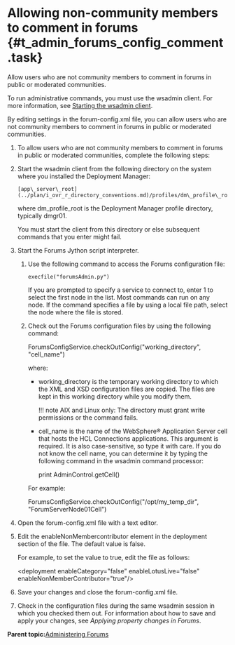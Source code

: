 # Allowing non-community members to comment in forums {#t_admin_forums_config_comment .task}

Allow users who are not community members to comment in forums in public or moderated communities.

To run administrative commands, you must use the wsadmin client. For more information, see [Starting the wsadmin client](t_admin_wsadmin_starting.md).

By editing settings in the forum-config.xml file, you can allow users who are not community members to comment in forums in public or moderated communities.

1.  To allow users who are not community members to comment in forums in public or moderated communities, complete the following steps:
2.  Start the wsadmin client from the following directory on the system where you installed the Deployment Manager:

    ```
    [app\_server\_root](../plan/i_ovr_r_directory_conventions.md)/profiles/dm\_profile\_root/bin
    ```

    where dm\_profile\_root is the Deployment Manager profile directory, typically dmgr01.

    You must start the client from this directory or else subsequent commands that you enter might fail.

3.  Start the Forums Jython script interpreter.

    1.  Use the following command to access the Forums configuration file:

        ```
        execfile("forumsAdmin.py")
        ```

        If you are prompted to specify a service to connect to, enter 1 to select the first node in the list. Most commands can run on any node. If the command specifies a file by using a local file path, select the node where the file is stored.

    2.  Check out the Forums configuration files by using the following command:

        ForumsConfigService.checkOutConfig\("working\_directory", "cell\_name"\)

        where:

        -   working\_directory is the temporary working directory to which the XML and XSD configuration files are copied. The files are kept in this working directory while you modify them.

            !!! note
    AIX and Linux only: The directory must grant write permissions or the command fails.

        -   cell\_name is the name of the WebSphere® Application Server cell that hosts the HCL Connections applications. This argument is required. It is also case-sensitive, so type it with care. If you do not know the cell name, you can determine it by typing the following command in the wsadmin command processor:

            print AdminControl.getCell\(\)

        For example:

        ForumsConfigService.checkOutConfig\("/opt/my\_temp\_dir", "ForumServerNode01Cell"\)

4.  Open the forum-config.xml file with a text editor.

5.  Edit the enableNonMembercontributor element in the deployment section of the file. The default value is false.

    For example, to set the value to true, edit the file as follows:

    <deployment enableCategory="false" enableLotusLive="false" enableNonMemberContributor="true"/\>

6.  Save your changes and close the forum-config.xml file.

7.  Check in the configuration files during the same wsadmin session in which you checked them out. For information about how to save and apply your changes, see *Applying property changes in Forums*.


**Parent topic:**[Administering Forums](../admin/c_admin_forums_overview.md)


